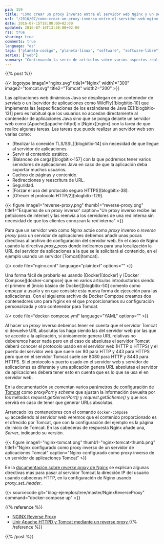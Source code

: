 ```yaml
---
pid: 159
title: "Cómo crear un proxy inverso entre el servidor web Nginx y un servidor de aplicaciones Java"
url: "/2016/07/como-crear-un-proxy-inverso-entre-el-servidor-web-nginx-y-un-servidor-de-aplicaciones-java/"
date: 2016-07-15T18:00:00+02:00
updated: 2016-07-16T13:30:00+02:00
rss: true
sharing: true
comments: true
language: "es"
tags: ["planeta-codigo", "planeta-linux", "software", "software-libre"]
series: ["web"]
summary: "Continuando la serie de artículos sobre varios aspectos realizados muy comúnmente en las aplicaciones y servidores web en este artículo explicaré como hacer que un servidor web nginx haga de _proxy_ inverso para un servidor de aplicaciones Java en este caso Tomcat."
---
```


{{% post %}}


{{< logotype image1="nginx.svg" title1="Nginx" width1="300" image2="tomcat.svg" title2="Tomcat" width2="200" >}}

Las aplicaciones web dinámicas Java se despliegan en un contenedor de _servlets_ o un [servidor de aplicaciones como WildFly][blogbitix-10] que implementa las [especificaciones de los estándares de Java EE][blogbitix-131] pero es habitual que los usuarios no accedan directamente al contenedor de aplicaciones Java sino que se ponga delante un servidor web como [Apache][apache-httpd] o [Nginx][nginx] con la tarea de que realice algunas tareas. Las tareas que puede realizar un servidor web son varias como:

* [Realizar la conexión TLS/SSL][blogbitix-14] sin necesidad de que llegue al servidor de aplicaciones.
* Servir el contenido estático.
* [Balanceo de carga][blogbitix-157] con la que podremos tener varios servidores de aplicaciones Java en caso de que la aplicación deba soportar muchos usuarios.
* Cacheo de páginas y contenido.
* Redirecciones y reescritura de URL.
* Seguridad.
* [Forzar el uso del protocolo seguro HTTPS][blogbitix-38].
* [Ofrecer el protocolo HTTP/2][blogbitix-129].

<div class="media">
    {{< figure
        image1="reverse-proxy.png" thumb1="reverse-proxy.png" title1="Esquema de un proxy inverso"
        caption="Un proxy inverso recibe las peticiones de internet y las reenvía a los servidores de una red interna sin necesidad de que los clientes conozcan la red interna" >}}
</div>

Para que un servidor web como Nginx actúe como _proxy_ inverso o _reverse proxy_ para un servidor de aplicaciones debemos añadir unas pocas directivas al archivo de configuración del servidor web. En el caso de Nginx usando la directiva _proxy\_pass_ donde indicamos para una localización la URL del servidor de aplicaciones a la que se le solicitará el contenido, en el ejemplo usando un servidor [Tomcat][tomcat].

{{< code file="nginx.conf" language="plaintext" options="" >}}

Una forma fácil de probarlo es usando [Docker][docker] y [Docker Compose][docker-compose] que en varios artículos introductorios siendo el primero el [inicio básico de Docker][blogbitix-50] comento como empezar a usarlo y en que consiste esta nueva forma de ejecución para las aplicaciones. Con el siguiente archivo de Docker Compose creamos dos contenedores uno para Nginx en el que proporcionamos su configuración personalizada y otro contenedor para Tomcat.

{{< code file="docker-compose.yml" language="YAML" options="" >}}

Al hacer un _proxy_ inverso debemos tener en cuenta que el servidor Tomcat si devuelve URL absolutas las haga siendo las del servidor web por las que se accede a la aplicación, si únicamente genera URL relativas no deberemos hacer nada pero en el caso de absolutas el servidor Tomcat deberá conocer el protocolo usado en el servidor web (HTTP o HTTPS) y el puerto del servidor web que suele ser 80 para HTTP y 443 para HTTPS pero que en el servidor Tomcat suele ser 8080 para HTTP y 8443 para HTTPS. Si el protocolo y puerto usado en el servidor web y servidor de aplicaciones es diferente y una aplicación genera URL absolutas el servidor de aplicaciones deberá tener esto en cuenta que es lo que se usa el en servidor web.

En la documentación se comentan varios [parámetros de configuración de Tomcat](https://tomcat.apache.org/tomcat-8.0-doc/config/http.html) como _proxyPort_ y _scheme_ que ajustan la información devuelta por los métodos _request.getServerPort()_ y _request.getScheme()_ y que nos servirá en caso de tener que generar URLs absolutas.

Arrancado los contenedores con el comando <code>docker-compose up</code> accediendo al servidor web veremos que el contenido proporcionado es el ofrecido por Tomcat, que con la configuración del ejemplo es la página de inicio de Tomcat. En las cabeceras de respuesta Nginx añade una, _Server_, indicando su versión.

<div class="media">
    {{< figure
        image1="nginx-tomcat.png" thumb1="nginx-tomcat-thumb.png" title1="Nginx configurado como proxy inverso de un servidor de aplicaciones Tomcat"
        caption="Nginx configurado como proxy inverso de un servidor de aplicaciones Tomcat" >}}
</div>

En la [documentación sobre _reverse proxy_ de Nginx](https://www.nginx.com/resources/admin-guide/reverse-proxy/) se explican algunas directivas más para pasar al servidor Tomcat la dirección IP del usuario usando cabeceras HTTP, en la configuración de Nginx usando _proxy\_set\_header_.

{{< sourcecode git="blog-ejemplos/tree/master/NginxReverseProxy" command="docker-compose up" >}}

{{% reference %}}

* [NGINX Reverse Proxy](https://www.nginx.com/resources/admin-guide/reverse-proxy/)
* [Unir Apache HTTPD y Tomcat mediante un reverse proxy ](https://elblogdepicodev.blogspot.com.es/2011/02/unir-apache-httpd-y-tomcat-mediante-un.html)
{{% /reference %}}

{{% /post %}}
